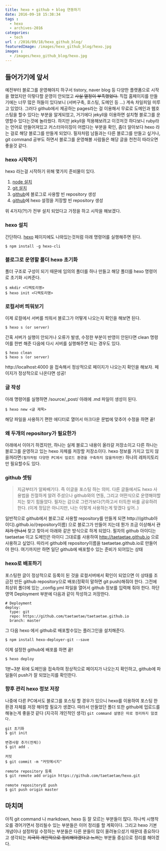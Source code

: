 ```yaml
---
title: hexo + github + blog 연동하기
date: 2016-09-18 15:38:34
tags : 
  - hexo
  - archives-2016
categories: 
  - tech
url : /2016/09/18/hexo_github_blog/
featuredImage: /images/hexo_github_blog/hexo.jpg
images :
  - /images/hexo_github_blog/hexo.jpg
---
```


## 들어가기에 앞서
예전부터 블로그를 운영해야지 하구서 tistory, naver blog 등 다양한 플랫폼으로 시작을 했었지만 이렇다할 운영이 안되었고 ~~사실 열정이 부족했었다.~~ 직접 홈페이지를 만들기에는 너무 많은 허들이 있다보니 (서버구축, 호스팅, 도메인 등 ...) 계속 차일피일 미루고 있었다.
그러다 github에서 제공하는 pages라는 걸 이용해서 무료로 도메인과 웹호스팅을 할수 있다는 부분을 알게되었고, 거기에다 jekyll을 이용하면 설치형 블로그를 운영할수 있다는것에 놀라웠다. 하지만 jekyll을 적용해보려고 이것저것 하다보니 ruby라는 언어로 만들어져있고 커스터마이징이 어렵다는 부분을 확인, 좀더 알아보다 hexo 라는 걸로 해당 블로그를 만들게 되었다.
필자처럼 남들과는 다른 블로그를 만들고 싶거나, git command 공부도 하면서 블로그를 운영해볼 사람들은 해당 글을 천천히 따라오면 좋을것 같다.

### hexo 시작하기
hexo 라는걸 시작하기 위해 몇가지 준비물이 있다.

1. [node 설치](http://nodejs.org)
2. [git 설치](http://git-scm.com)
3. [github](http://github.com)에 블로그로 사용할 빈 repository 생성
4. [github](http://github.com)에 hexo 설정을 저장할 빈 repository 생성

위 4가지(?!)가 전부 설치 되었다고 가정을 하고 시작을 해보겠다.

### hexo 설치
간단하다. [hexo](http://hexo.io) 페이지에도 나와있는것처럼 아래 명령어를 실행해주면 된다.
```
$ npm install -g hexo-cli
```

### 블로그로 운영할 폴더 hexo 초기화
폴더 구조로 구성이 되기 때문에 임의의 폴더를 하나 만들고 해당 폴더를 hexo 명령어로 초기화 시켜준다.
```
$ mkdir <디렉토리명>
$ hexo init <디렉토리명>
```

### 로컬서버 띄워보기
이제 로컬에서 서버를 띄워서 블로그가 어떻게 나오는지 확인을 해보면 된다.
```
$ hexo s (or server)
```
간혹 서버가 실행이 안되거나 오류가 발생, 수정한 부분이 반영이 안된다면 clean 명령어를 한번 해준 다음에 다시 서버를 실행해주면 되는 경우도 있다.
```
$ hexo clean
$ hexo s (or server)
```
http://localhost:4000 을 접속해서 정상적으로 페이지가 나오는지 확인을 해보자.
페이지가 정상적으로 나온다면 성공!

### 글 작성
아래 명령어를 실행하면 /source/_post/ 아래에 .md 파일이 생성이 된다.
```
$ hexo new <글 제목>
```
해당 파일을 사용하기 편한 에디터로 열어서 마크다운 문법에 맞추어 수정을 하면 끝!

### 왜 두개의 repository가 필요한가
아래에서 이야기 하겠지만, 하나는 실제 블로그 내용이 올라갈 저장소이고 다른 하나는 블로그를 운영하고 있는 hexo 자체를 저장할 저장소이다. hexo 정보를 가지고 있지 않을꺼라면`(필자처럼 다양한 PC에서 업로드 환경을 구축하지 않을꺼라면)` 하나의 레파지토리만 필요할수도 있다.

### github 셋팅
>지금부터가 알짜배기다. 즉 이글을 포스팅 하는 의미. 다른 글들에서도 hexo 사용법을 친절하게 알려 주셨으나 github와의 연동, 그리고 어떤식으로 운영해야할지는 찾기 힘들었다. 필자는 감으로 그런가보다(?)하고서 터득한 바를 공유하려한다. (이게 정답은 아니지만, 나는 이렇게 사용하는게 맞겠다 싶어..)

일반적으로 github에서 블로그로 사용할 repository를 만들게 되면 http://(github아이디).github.io/(repository이름) 으로 블로그가 만들어 지는데 뭔가 조금 이상해서 ~~간지가 안나서~~ 찾고 찾아서 아래와 같은 방식으로 하게 되었다.
필자의 github 아이디는 taetaetae 이고 도메인은 아이디 그대로를 사용하여 http://taetaetae.github.io 으로 사용하고 싶었다. 따라서 github에 repository이름을 taetaetae.github.io로 만들어야 한다. 여기까지만 하면 일단 github에 배포할수 있는 준비가 되어있는 상태

### hexo로 배포하기
포스팅한 글이 정상적으로 등록이 된 것을 로컬서버에서 확인이 되었으면 이 상태를 조금전 만든 github repository으로 배포(정확히 말하면 git push)해줘야 한다. 그전에 최상위 폴더에 있는 _config.yml 파일을 열어서 github 정보를 입력해 줘야 한다.
하단 영역 Deployment 부분에 다음과 같이 작성하고 저장한다.
```
# Deployment
deploy:
  type: git
  repo: https://github.com/taetaetae/taetaetae.github.io
  branch: master
```
그 다음 hexo 에서 github로 배포할수있는 플러그인을 설치해준다.
```
$ npm install hexo-deployer-git --save
```
이제 설정한 github에 배포를 하면 끝!
```
$ hexo deploy
```
1분~3분 뒤에 도메인을 접속하여 정상적으로 페이지가 나오는지 확인하고, github에 파일들이 push가 잘 되었는지를 확인한다.

### 향후 관리 hexo 정보 저장
나중에 다른 PC에서도 블로그를 포스팅 할 경우가 있으니 hexo를 이용하여 포스팅 한 환경 자체를 저장 해야할 필요가 생겼다. 따라서 만들었던 폴더 또한 github에 업로드를 해놓는게 좋을것 같다 (지극히 개인적인 생각)
`git command 설명은 따로 정리하지 않겠다. `
```
git 초기화
$ git init

변경사항 추가(전체))
$ git add .

커밋
$ git commit -m "커밋메시지"

remote repository 등록
$ git remote add origin https://github.com/taetaetae/hexo.git

remote repository로 push
$ git push origin master
```

## 마치며
아직 git command 나 markdown, hexo 등 잘 모르는 부분들이 많다. 하나씩 시행착오를 겪어가면서 정리될수 있는 부분들은 이어 정리를 할 계획이다. 그리고 hexo 기본개념이나 설정파일 수정하는 부분들은 다른 분들이 많이 올려놓으셨기 때문데 중요하다고 생각되는 ~~지극히 개인적으로 정리해야겠다고 느끼는~~ 부분들 중심으로 정리를 해야겠다.